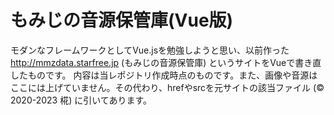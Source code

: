 # もみじの音源保管庫(Vue版)
モダンなフレームワークとしてVue.jsを勉強しようと思い、以前作った http://mmzdata.starfree.jp (もみじの音源保管庫) というサイトをVueで書き直したものです。
内容は当レポジトリ作成時点のものです。また、画像や音源はここには上げていません。その代わり、hrefやsrcを元サイトの該当ファイル (© 2020-2023 椛) に引いてあります。
